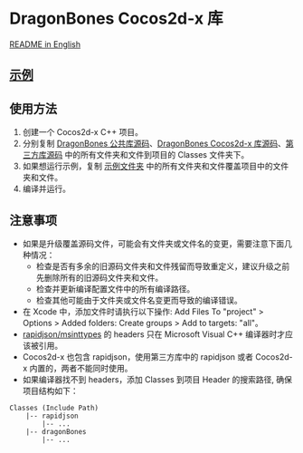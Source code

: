 # DragonBones Cocos2d-x 库
[README in English](./README.md)
## [示例](./Demos/)

## 使用方法
1. 创建一个 Cocos2d-x C++ 项目。
2. 分别复制 [DragonBones 公共库源码](../DragonBones/src/)、[DragonBones Cocos2d-x 库源码](./src/)、[第三方库源码](../3rdParty/) 中的所有文件夹和文件到项目的 Classes 文件夹下。
3. 如果想运行示例，复制 [示例文件夹](./Demos/) 中的所有文件夹和文件覆盖项目中的文件夹和文件。
4. 编译并运行。

## 注意事项
* 如果是升级覆盖源码文件，可能会有文件夹或文件名的变更，需要注意下面几种情况：
    * 检查是否有多余的旧源码文件夹和文件残留而导致重定义，建议升级之前先删除所有的旧源码文件夹和文件。
    * 检查并更新编译配置文件中的所有编译路径。
    * 检查其他可能由于文件夹或文件名变更而导致的编译错误。
* 在 Xcode 中，添加文件时请执行以下操作: Add Files To "project" > Options > Added folders: Create groups > Add to targets: "all"。
* [rapidjson/msinttypes](../3rdParty/rapidjson/msinttypes) 的 headers 只在 Microsoft Visual C++ 编译器时才应该被引用。
* Cocos2d-x 也包含 rapidjson，使用第三方库中的 rapidjson 或者 Cocos2d-x 内置的，两者不能同时使用。
* 如果编译器找不到 headers，添加 Classes 到项目 Header 的搜索路径, 确保项目结构如下：
```
Classes (Include Path)
    |-- rapidjson
        |-- ...
    |-- dragonBones
        |-- ...
```
